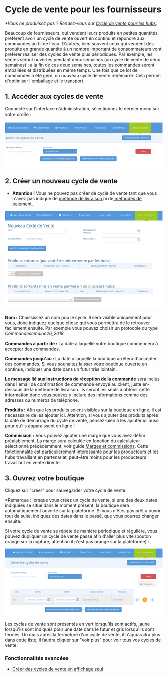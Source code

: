 # Cycle de vente pour les fournisseurs

_\*Vous ne produisez pas ? Rendez-vous sur_ [_Cycle de vente pour les hubs_](cycle-de-vente-pour-les-hub.md)_._ 

Beaucoup de fournisseurs, qui vendent leurs produits en petites quantités, préfèrent avoir un cycle de vente ouvert en continu et répondre aux commandes au fil de l'eau. D'autres, bien souvent ceux qui vendent des produits en grande quantité à un nombre important de consommateurs vont préférer réaliser des cycles de vente plus périodiques. Par exemple, les ventes seront ouvertes pendant deux semaines \(un cycle de vente de deux semaines\) : à la fin de ces deux semaines, toutes les commandes seront emballées et distribuées en même temps. Une fois que ce lot de commandes a été géré, un nouveau cycle de vente redémarre. Cela permet d'optimiser l'emballage et le transport.

## 1. Accéder aux cycles de vente

Connecté sur l'interface d'administration, sélectionnez le dernier menu sur votre droite :

![](../../.gitbook/assets/image%20%2896%29.png)

## 2. Créer un nouveau cycle de vente

* **Attention !** Vous ne pouvez pas créer de cycle de vente tant que vous n'avez pas indiqué de [méthode de livraison ](types-de-livraisons.md)ni de[ méthodes de paiement](methodes-de-paiements.md).

![](../../.gitbook/assets/image%20%2827%29.png)

**Nom :** Choississez un nom pou le cycle. Il sera visible uniquement pour vous, donc indiquez quelque chose qui vous permettra de le retrouver facilement ensuite. Par exemple vous pouvez choisir un protocole du type _Commandesemaine26\_2018._

**Commandes à partir de :** La date à laquelle votre boutique commencera à accepter des commandes.

**Commandes jusqu'au :** La date à laquelle la boutique arrêtera d'accepter des commandes. Si vous souhaitez laisser votre boutique ouverte en continue, indiquer une date dans un futur très lointain.

**Le message lié aux instructions de réception de la commande** sera inclus dans l'email de confirmation de commande envoyé au client, juste en-dessous de la méthode de livraison. Ils seront les seuls à obtenir cette information donc vous pouvez y inclure des informations comme des adresses ou numéros de téléphone.

**Produits :** Afin que les produits soient visibles sur la boutique en ligne, il est nécesssaire de les ajouter ici. Attention, si vous ajouter des produits après la date de démarrage du cycle de vente, pensez-bien à les ajouter ici aussi pour qu'ils apparaissent en ligne !

**Commission** **:** Vous pouvez ajouter une marge que vous avez défini préalablement. La marge sera calculée en fonction du calculateur sélectionné précédemment, voir guide [Marges et commissions](frais-et-taxes.md). Cette fonctionnalité est particulièrement intéressante pour les producteurs et les hubs travaillant en partenariat, peut-être moins pour les producteurs travaillant en vente directe.

## 3. Ouvrez votre boutique

Cliquez sur "créer" pour sauvegarder votre cycle de vente.

\*Remarque : lorsque vous créez un cycle de vente, si une des deux dates indiquées se situe dans le moment présent, la boutique sera automatiquement ouverte sur la plateforme. Si vous n'êtes pas prêt à ouvrir tout de suite, indiquez des dates dans le passé, que vous pourrez changer ensuite. 

Si votre cycle de vente se répète de manière périodique et régulière, vous pouvez dupliquer un cycle de vente passé afin d'aller plus vite \(bouton orange sur la capture, attention il n'est pas orange sur la plateforme\) :

![](../../.gitbook/assets/image%20%2834%29.png)

Les cycles de vente sont présentés en vert lorsqu'ils sont actifs, jaune lorsqu'ils sont indiqués pour une date dans le futur et gris lorsqu'ils sont fermés. Un mois après la fermeture d'un cycle de vente, il n'apparaitra plus dans cette liste, il faudra cliquer sur "voir plus" pour voir tous vos cycles de vente.

### Fonctionnalités avancées

* [Créer des cycles de vente en affichage seul](display-only-order-cycles.md)




